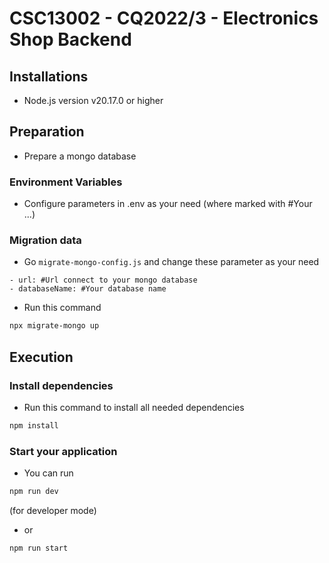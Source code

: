 # CSC13002 - CQ2022/3 - Electronics Shop Backend

## Installations
- Node.js version v20.17.0 or higher
## Preparation
- Prepare a mongo database
### Environment Variables
- Configure parameters in .env as your need (where marked with #Your ...)
### Migration data
- Go `migrate-mongo-config.js` and change these parameter as your need
```
- url: #Url connect to your mongo database
- databaseName: #Your database name
```
- Run this command
```bash
npx migrate-mongo up
```

## Execution
### Install dependencies
- Run this command to install all needed dependencies

```bash
npm install
```

### Start your application
- You can run 
```bash
npm run dev
```
(for developer mode)
- or
```bash
npm run start
```
